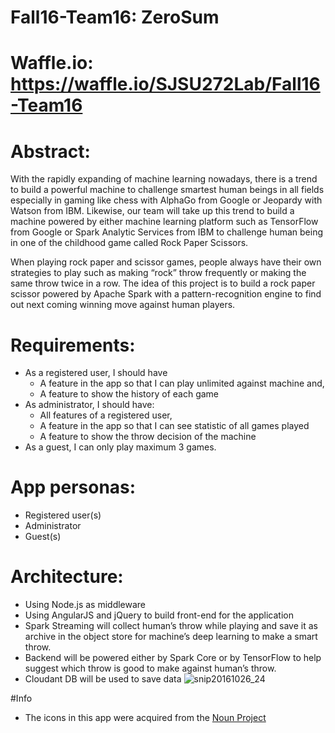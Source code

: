 # Fall16-Team16: ZeroSum
# Waffle.io: https://waffle.io/SJSU272Lab/Fall16-Team16

# Abstract:
With the rapidly expanding of machine learning nowadays, there is a trend to build a powerful machine to  challenge smartest human beings in all fields especially in gaming like chess with AlphaGo from Google or Jeopardy with Watson from IBM.  Likewise, our team will take up this trend to build a machine powered by either machine learning platform such as TensorFlow from Google or Spark Analytic Services from IBM to challenge human being in one of the childhood game called Rock Paper Scissors.


When playing rock paper and scissor games, people always have their own strategies to play such as making “rock” throw frequently or making the same throw twice in a row. The idea of this project is to build a rock paper scissor powered by Apache Spark with a pattern-recognition engine to find out next coming winning move against human players.

# Requirements:

- As a registered user, I should have
   + A feature in the app so that I can play unlimited against machine and,
   + A feature to show the history of each game
- As administrator, I should have:
   + All features of a registered user,
   + A feature in the app so that I can see statistic of all games played
   + A feature to show the throw decision of the machine
- As a guest, I can only play maximum 3 games.

# App personas:
- Registered user(s)
- Administrator
- Guest(s)

# Architecture:
- Using Node.js as middleware
- Using AngularJS and jQuery to build front-end for the application
- Spark Streaming will collect human’s throw while playing and save it as archive in the object store for machine’s deep learning to make a smart throw.
- Backend will be powered either by Spark Core or by TensorFlow to help suggest which throw is good to make against human’s throw.
- Cloudant DB will be used to save data
![snip20161026_24](https://cloud.githubusercontent.com/assets/12701069/19754643/33584b7c-9bc4-11e6-8064-787a93919664.png)

#Info
- The icons in this app were acquired from the [Noun Project](http://www.thenounproject.com)
